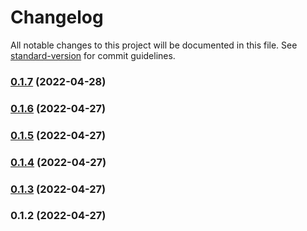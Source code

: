 # Changelog

All notable changes to this project will be documented in this file. See [standard-version](https://github.com/conventional-changelog/standard-version) for commit guidelines.

### [0.1.7](https://github.com/abris-platform/abris-components/compare/v0.1.6...v0.1.7) (2022-04-28)

### [0.1.6](https://github.com/abris-platform/abris-components/compare/v0.1.5...v0.1.6) (2022-04-27)

### [0.1.5](https://github.com/abris-platform/abris-components/compare/v0.1.4...v0.1.5) (2022-04-27)

### [0.1.4](https://github.com/abris-platform/abris-components/compare/v0.1.3...v0.1.4) (2022-04-27)

### [0.1.3](https://github.com/abris-platform/abris-components/compare/v0.1.2...v0.1.3) (2022-04-27)

### 0.1.2 (2022-04-27)

